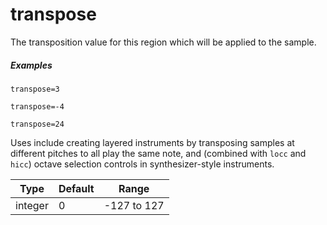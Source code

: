 # transpose

The transposition value for this region which will be applied to the sample.

##### Examples

```
transpose=3

transpose=-4

transpose=24
```

Uses include creating layered instruments by transposing samples at different
pitches to all play the same note, and (combined with `locc` and `hicc`) octave
selection controls in synthesizer-style instruments.

| Type    | Default | Range       |
| ---     | ---     | ---         |
| integer | 0       | -127 to 127 |
